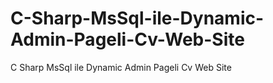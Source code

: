 # C-Sharp-MsSql-ile-Dynamic-Admin-Pageli-Cv-Web-Site
C Sharp MsSql  ile Dynamic Admin Pageli Cv Web Site
